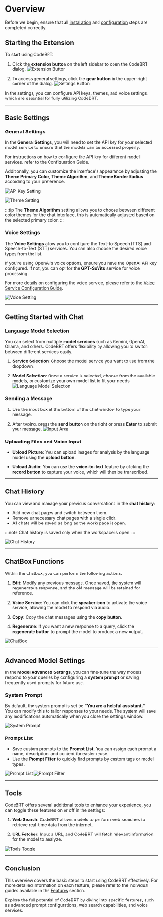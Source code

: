 # Overview

Before we begin, ensure that all [installation](./installation.md) and [configuration](./configuration.md) steps are completed correctly.

## Starting the Extension

To start using CodeBRT:

1. Click the **extension button** on the left sidebar to open the CodeBRT dialog.
   ![Extension Button](/img/getting-started/overview/extension-button.png)

2. To access general settings, click the **gear button** in the upper-right corner of the dialog.
   ![Settings Button](/img/getting-started/overview/setting-button.png)

In the settings, you can configure API keys, themes, and voice settings, which are essential for fully utilizing CodeBRT.

---

## Basic Settings

### General Settings

In the **General Settings**, you will need to set the API key for your selected model service to ensure that the models can be accessed properly.

For instructions on how to configure the API key for different model services, refer to the [Configuration Guide](./configuration.md).

Additionally, you can customize the interface's appearance by adjusting the **Theme Primary Color**, **Theme Algorithm**, and **Theme Border Radius** according to your preference.

![API Key Setting](/img/getting-started/overview/apikey-setting.png)

![Theme Setting](/img/getting-started/overview/theme-setting.png)

:::tip
The **Theme Algorithm** setting allows you to choose between different color themes for the chat interface, this is automatically adjusted based on the selected primary color.
:::

### Voice Settings

The **Voice Settings** allow you to configure the Text-to-Speech (TTS) and Speech-to-Text (STT) services. You can also choose the desired voice types from the list.

If you're using OpenAI's voice options, ensure you have the OpenAI API key configured. If not, you can opt for the **GPT-SoVits** service for voice processing.

For more details on configuring the voice service, please refer to the [Voice Service Configuration Guide](/docs/features/voice-service/configuration.md).

![Voice Setting](/img/getting-started/overview/voice-setting.png)

---

## Getting Started with Chat

### Language Model Selection

You can select from multiple **model services** such as Gemini, OpenAI, Ollama, and others. CodeBRT offers flexibility by allowing you to switch between different services easily.

1. **Service Selection**: Choose the model service you want to use from the dropdown.

2. **Model Selection**: Once a service is selected, choose from the available models, or customize your own model list to fit your needs.
   ![Language Model Selection](/img/getting-started/overview/language-model-selection.png)

### Sending a Message

1. Use the input box at the bottom of the chat window to type your message.

2. After typing, press the **send button** on the right or press **Enter** to submit your message.
   ![Input Area](/img/getting-started/overview/input.png)

### Uploading Files and Voice Input

- **Upload Picture**: You can upload images for analysis by the language model using the **upload button**.

- **Upload Audio**: You can use the **voice-to-text** feature by clicking the **record button** to capture your voice, which will then be transcribed.

---

## Chat History

You can view and manage your previous conversations in the **chat history**:

- Add new chat pages and switch between them.
- Remove unnecessary chat pages with a single click.
- All chats will be saved as long as the workspace is open.

:::note
Chat history is saved only when the workspace is open.
:::

![Chat History](/img/getting-started/overview/chat-history.png)

---

## ChatBox Functions

Within the chatbox, you can perform the following actions:

1. **Edit**: Modify any previous message. Once saved, the system will regenerate a response, and the old message will be retained for reference.

2. **Voice Service**: You can click the **speaker icon** to activate the voice service, allowing the model to respond via audio.

3. **Copy**: Copy the chat messages using the **copy button**.

4. **Regenerate**: If you want a new response to a query, click the **regenerate button** to prompt the model to produce a new output.

![ChatBox](/img/getting-started/overview/chatbox.png)

---

## Advanced Model Settings

In the **Model Advanced Settings**, you can fine-tune the way models respond to your queries by configuring a **system prompt** or saving frequently used prompts for future use.

### System Prompt

By default, the system prompt is set to: **"You are a helpful assistant."**  
You can modify this to tailor responses to your needs. The system will save any modifications automatically when you close the settings window.

![System Prompt](/img/getting-started/overview/system-prompt.png)

### Prompt List

- Save custom prompts to the **Prompt List**. You can assign each prompt a name, description, and content for easier reuse.
- Use the **Prompt Filter** to quickly find prompts by custom tags or model types.

![Prompt List](/img/getting-started/overview/prompt-list.png)
![Prompt Filter](/img/getting-started/overview/prompt-filter.png)

---

## Tools

CodeBRT offers several additional tools to enhance your experience, you can toggle these features on or off in the settings:

1. **Web Search**: CodeBRT allows models to perform web searches to retrieve real-time data from the internet.

2. **URL Fetcher**: Input a URL, and CodeBRT will fetch relevant information for the model to analyze.

![Tools Toggle](/img/getting-started/overview/tools-toggle.png)

---

## Conclusion

This overview covers the basic steps to start using CodeBRT effectively. For more detailed information on each feature, please refer to the individual guides available in the [Features](/docs/features/overview.md) section.

Explore the full potential of CodeBRT by diving into specific features, such as advanced prompt configurations, web search capabilities, and voice services.
